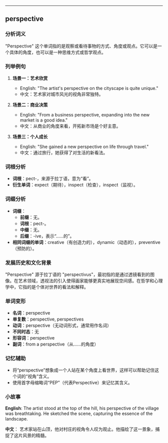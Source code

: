 
---------------
## perspective
### 分析词义
"Perspective" 这个单词指的是观察或看待事物的方式、角度或观点。它可以是一个具体的角度，也可以是一种思维方式或哲学观点。

### 列举例句
1. **场景一：艺术欣赏**
   - English: "The artist's perspective on the cityscape is quite unique."
   - 中文：艺术家对城市风光的视角非常独特。

2. **场景二：商业决策**
   - English: "From a business perspective, expanding into the new market is a good idea."
   - 中文：从商业的角度来看，开拓新市场是个好主意。

3. **场景三：个人成长**
   - English: "She gained a new perspective on life through travel."
   - 中文：通过旅行，她获得了对生活的新看法。

### 词根分析
- **词根**：pect-，来源于拉丁语，意为“看”。
- **衍生单词**：expect（期待），inspect（检查），inspect（监视）。

### 词缀分析
- **词缀**：
  - **前缀**：无。
  - **词根**：pect-。
  - **中缀**：无。
  - **后缀**：-ive，表示“……的”。
- **相同词缀的单词**：creative（有创造力的），dynamic（动态的），preventive（预防的）。

### 发展历史和文化背景
"Perspective" 源于拉丁语的 "perspectivus"，最初指的是通过透镜看到的图像。在艺术领域，透视法的引入使得画家能够更真实地展现空间感。在哲学和心理学中，它指的是个体对世界的看法和解释。

### 单词变形
- **名词**：perspective
- **单复数**：perspective, perspectives
- **动词**：perspective（无动词形式，通常用作名词）
- **不同时态**：无
- **形容词**：perspective
- **副词**：from a perspective（从……的角度）

### 记忆辅助
- 将“perspective”想象成一个人站在某个角度上看世界，这样可以帮助记住这个词的“视角”含义。
- 使用首字母缩略词“PEP”（代表Perspective）来记忆其含义。

### 小故事
**English**: 
The artist stood at the top of the hill, his perspective of the village was breathtaking. He sketched the scene, capturing the essence of the landscape.

**中文**：
艺术家站在山顶，他对村庄的视角令人叹为观止。他描绘了这一景象，捕捉了这片风景的精髓。


